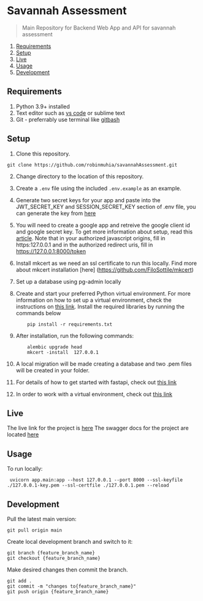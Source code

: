 # Savannah Assessment

> Main Repository for Backend Web App and API for savannah assessment

1. [Requirements](#requirements)
2. [Setup](#setup)
3. [Live](#Live)
4. [Usage](#usage)
5. [Development](#development)

## Requirements

1. Python 3.9+ installed
2. Text editor such as [vs code](https://code.visualstudio.com/) or sublime text
3. Git - preferrably use terminal like [gitbash](https://gitforwindows.org/)

## Setup

1. Clone this repository.

```
git clone https://github.com/robinmuhia/savannahAssessment.git

```

2.  Change directory to the location of this repository.
3.  Create a `.env` file using the included `.env.example` as an example.
4.  Generate two secret keys for your app and paste into the JWT_SECRET_KEY and SESSION_SECRET_KEY section of .env file,
    you can generate the key from [here](https://djecrety.ir/)
5.  You will need to create a google app and retreive the google client id and google secret key. To get more information about setup,
    read this [article](https://www.balbooa.com/gridbox-documentation/how-to-get-google-client-id-and-client-secret). Note that in your authorized javascript origins, fill in https:127.0.0.1 and in the authorized redirect uris, fill in https://127.0.0.1:8000/token
6.  Install mkcert as we need an ssl certificate to run this locally. Find more about mkcert installation [here]
    (https://github.com/FiloSottile/mkcert)
7.  Set up a database using pg-admin locally
8.  Create and start your preferred Python virtual environment. For
    more information on how to set up a virtual environment, check the instructions on [this link](https://tutorial.djangogirls.org/en/django_installation/). Install the required libraries by running the commands below

            pip install -r requirements.txt

9.  After installation, run the following commands:

            alembic upgrade head
            mkcert -install  127.0.0.1

10. A local migration will be made creating a database and two .pem files will be created in your folder.
11. For details of how to get started with fastapi, check out [this link](https://fastapi.tiangolo.com/)
12. In order to work with a virtual environment, check out [this link](https://tutorial.djangogirls.org/en/installation/#pythonanywhere)

## Live

The live link for the project is [here](https://www.vistaseniorlivinghome.co.ke/)
The swagger docs for the project are located [here](https://www.vistaseniorlivinghome.co.ke/docs)

## Usage

To run locally:

     uvicorn app.main:app --host 127.0.0.1 --port 8000 --ssl-keyfile ./127.0.0.1-key.pem --ssl-certfile ./127.0.0.1.pem --reload

## Development

Pull the latest main version:

    git pull origin main

Create local development branch and switch to it:

    git branch {feature_branch_name}
    git checkout {feature_branch_name}

Make desired changes then commit the branch.

    git add .
    git commit -m "changes to{feature_branch_name}"
    git push origin {feature_branch_name}
